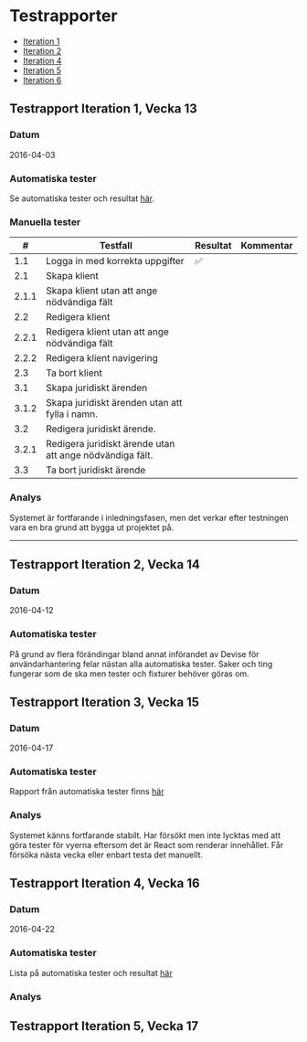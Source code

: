 # Testrapporter
* [Iteration 1](https://github.com/me222wm/1dv42e-me222wm-docs/blob/master/Testrapporter.md#testrapport-iteration-1-vecka-13)
* [Iteration 2](https://github.com/me222wm/1dv42e-me222wm-docs/blob/master/Testrapporter.md#testrapport-iteration-2-vecka-14)
* [Iteration 4](https://github.com/me222wm/1dv42e-me222wm-docs/blob/master/Testrapporter.md#testrapport-iteration-3-vecka-15)
* [Iteration 5](https://github.com/me222wm/1dv42e-me222wm-docs/blob/master/Testrapporter.md#testrapport-iteration-4-vecka-16)
* [Iteration 6](https://github.com/me222wm/1dv42e-me222wm-docs/blob/master/Testrapporter.md#testrapport-iteration-5-vecka-17)

## Testrapport Iteration 1, Vecka 13

### Datum
2016-04-03

### Automatiska tester
Se automatiska tester och resultat [här](https://htmlpreview.github.io/?https://github.com/me222wm/1dv42e-me222wm-docs/blob/master/test-reports/rspec-result%202016-04-03.html).

### Manuella tester
|#    |Testfall                         |Resultat          |Kommentar|
|-----|---------------------------------|------------------|---------|
|1.1|Logga in med korrekta uppgifter    |:white_check_mark:||
|2.1|Skapa klient                       |                  ||
|2.1.1|Skapa klient utan att ange nödvändiga fält                      |                  ||
|2.2|Redigera klient                     |                  ||
|2.2.1|Redigera klient utan att ange nödvändiga fält                     |                  ||
|2.2.2|Redigera klient navigering                    |                  ||
|2.3|Ta bort klient                 |                  ||
|3.1|Skapa juridiskt ärenden           |                  ||
|3.1.2|Skapa juridiskt ärenden utan att fylla i namn.         |                  ||
|3.2|Redigera juridiskt ärende.        |                  ||
|3.2.1|Redigera juridiskt ärende utan att ange nödvändiga fält.        |                  ||
|3.3|Ta bort juridiskt ärende        |                  ||

### Analys
Systemet är fortfarande i inledningsfasen, men det verkar efter testningen vara en bra grund att bygga ut projektet på.

***

## Testrapport Iteration 2, Vecka 14

### Datum
2016-04-12

### Automatiska tester
På grund av flera förändingar bland annat införandet av Devise för användarhantering felar nästan alla automatiska tester. Saker och ting fungerar som de ska men tester och fixturer behöver göras om.

## Testrapport Iteration 3, Vecka 15

### Datum 
2016-04-17

### Automatiska tester
Rapport från automatiska tester finns [här](http://htmlpreview.github.io/?https://github.com/me222wm/1dv42e-me222wm-docs/blob/master/test-reports/rspec-result%202016-04-17.html)

### Analys 
Systemet känns fortfarande stabilt. Har försökt men inte lycktas med att göra tester för vyerna eftersom det är React som renderar innehållet. Får försöka nästa vecka eller enbart testa det manuellt. 

## Testrapport Iteration 4, Vecka 16

### Datum 
2016-04-22

### Automatiska tester
Lista på automatiska tester och resultat [här](http://htmlpreview.github.io/?https://github.com/me222wm/1dv42e-me222wm-docs/blob/master/test-reports/rspec-result%202016-04-22.html)

### Analys 

## Testrapport Iteration 5, Vecka 17


